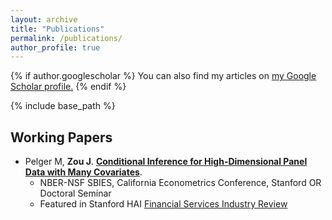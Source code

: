 ```yaml
---
layout: archive
title: "Publications"
permalink: /publications/
author_profile: true
---
```


{% if author.googlescholar %}
  You can also find my articles on <u><a href="{{author.googlescholar}}">my Google Scholar profile</a>.</u>
{% endif %}

{% include base_path %}


Working Papers
------

* Pelger M, **Zou J**. [**Conditional Inference for High-Dimensional Panel Data with Many Covariates**]().
    - NBER-NSF SBIES, California Econometrics Conference, Stanford OR Doctoral Seminar
	- Featured in Stanford HAI [Financial Services Industry Review](https://hai.stanford.edu/industry-brief-financial-services-and-ai)


